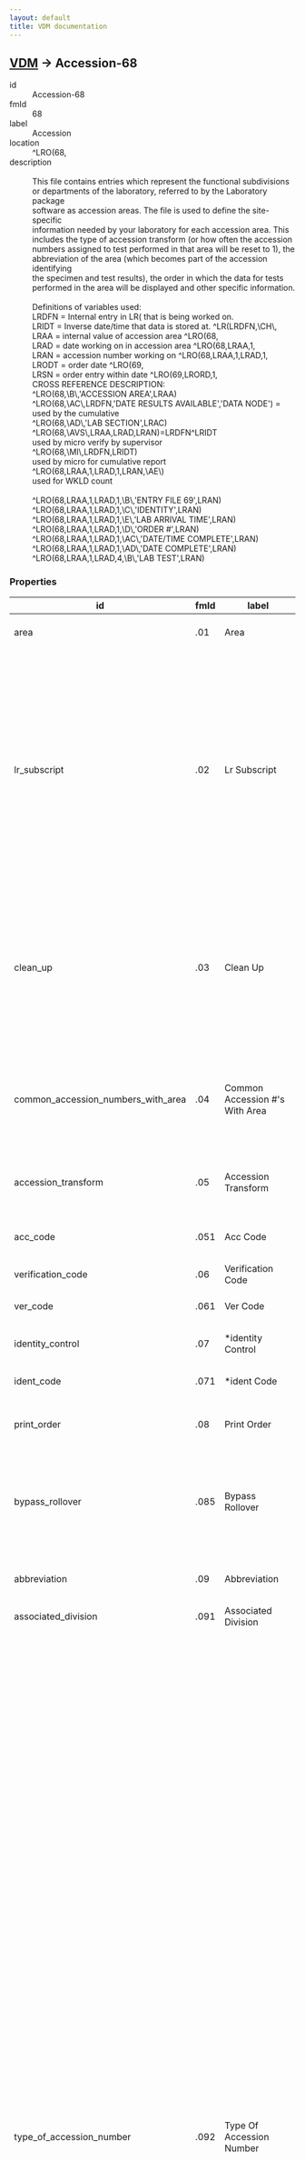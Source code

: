```yaml
---
layout: default
title: VDM documentation
---
```


## [VDM](TableOfContent.md) &#8594; Accession-68 

<dl>
<dt>id</dt><dd>Accession-68</dd>
<dt>fmId</dt><dd>68</dd>
<dt>label</dt><dd>Accession</dd>
<dt>location</dt><dd>^LRO(68,</dd>
<dt>description</dt><dd> <br/>This file contains entries which represent the functional subdivisions<br/>or departments of the laboratory, referred to by the Laboratory package<br/>software as accession areas.  The file is used to define the site-specific<br/>information needed by your laboratory for each accession area.  This <br/>includes the type of accession transform (or how often the accession <br/>numbers assigned to test performed in that area will be reset to 1), the<br/>abbreviation of the area (which becomes part of the accession identifying<br/>the specimen and test results), the order in which the data for tests<br/>performed in the area will be displayed and other specific information.<br/> <br/>Definitions of variables used:<br/> LRDFN = Internal entry in LR( that is being worked on.<br/> LRIDT = Inverse date/time that data is stored at. ^LR(LRDFN,\CH\,<br/> LRAA = internal value of accession area ^LRO(68,<br/> LRAD = date working on in accession area ^LRO(68,LRAA,1,<br/> LRAN = accession number working on ^LRO(68,LRAA,1,LRAD,1,<br/> LRODT = order date ^LRO(69,<br/> LRSN = order entry within date ^LRO(69,LRORD,1,<br/>CROSS REFERENCE DESCRIPTION:<br/> ^LRO(68,\B\,'ACCESSION AREA',LRAA)<br/> ^LRO(68,\AC\,LRDFN,'DATE RESULTS AVAILABLE','DATA NODE') =<br/>    used by the cumulative<br/> ^LRO(68,\AD\,'LAB SECTION',LRAC)<br/> ^LRO(68,\AVS\,LRAA,LRAD,LRAN)=LRDFN^LRIDT<br/>    used by micro verify by supervisor<br/> ^LRO(68,\MI\,LRDFN,LRIDT)<br/>    used by micro for cumulative report<br/> ^LRO(68,LRAA,1,LRAD,1,LRAN,\AE\)<br/>    used for WKLD count<br/>  <br/> ^LRO(68,LRAA,1,LRAD,1,\B\,'ENTRY FILE 69',LRAN)<br/> ^LRO(68,LRAA,1,LRAD,1,\C\,'IDENTITY',LRAN)<br/> ^LRO(68,LRAA,1,LRAD,1,\E\,'LAB ARRIVAL TIME',LRAN)<br/> ^LRO(68,LRAA,1,LRAD,1,\D\,'ORDER #',LRAN)<br/> ^LRO(68,LRAA,1,LRAD,1,\AC\,'DATE/TIME COMPLETE',LRAN)<br/> ^LRO(68,LRAA,1,LRAD,1,\AD\,'DATE COMPLETE',LRAN)<br/> ^LRO(68,LRAA,1,LRAD,4,\B\,'LAB TEST',LRAN)</dd>
</dl>

### Properties

| id | fmId | label | description | datatype | location | attributes | range | 
| --- | --- | --- | --- | --- | --- | --- | --- | 
| area | .01 | Area | {::nomarkdown}The accession area of the Lab.{:/} | STRING |  | REQUIRED, INDEXED |  | 
| lr_subscript | .02 | Lr Subscript | {::nomarkdown}This represents the functional area of the Lab.  Must be chosen from a set of codes.{:/} | ENUMERATION |  | REQUIRED | {::nomarkdown}<dl><dt>BB</dt><dd>BLOOD BANK</dd><dt>EM</dt><dd>ELECTRON MICROSCOPY</dd><dt>SP</dt><dd>SURGICAL PATHOLOGY</dd><dt>CY</dt><dd>CYTOLOGY</dd><dt>MI</dt><dd>MICROBIOLOGY</dd><dt>CH</dt><dd>CHEM, HEM, TOX, RIA, SER, etc.</dd><dt>AU</dt><dd>AUTOPSY</dd></dl>{:/} | 
| clean_up | .03 | Clean Up | {::nomarkdown}Triggered by the Accession Transform field.<br/>Determines frequency of clean up on accession lists.{:/} | ENUMERATION |  | REQUIRED | {::nomarkdown}<dl><dt>M</dt><dd>MONTHLY</dd><dt>Q</dt><dd>QUARTERLY</dd><dt>Y</dt><dd>YEARLY</dd><dt>D</dt><dd>DAILY</dd><dt>W</dt><dd>WEEKLY</dd></dl>{:/} | 
| common_accession_numbers_with_area | .04 | Common Accession #'s With Area | {::nomarkdown}If another accession area is designated here, that other accession area<br/>will be used to find the next \available\ accession number which will be<br/>updated on the other accession area.{:/} | POINTER |  | INDEXED | Accession-68 | 
| accession_transform | .05 | Accession Transform | {::nomarkdown}Determines when a new accession list begins.<br/>Points to the EXECUTE CODE file.{:/} | POINTER |  | REQUIRED | Execute_Code-62_07 | 
| acc_code | .051 | Acc Code | {::nomarkdown}Mumps code that is triggered by the Accession Transform field.{:/} | STRING |  |  |  | 
| verification_code | .06 | Verification Code | {::nomarkdown}Points to EXECUTE CODE file.{:/} | POINTER |  |  | Execute_Code-62_07 | 
| ver_code | .061 | Ver Code | {::nomarkdown}Triggered by the Verification Code field.{:/} | STRING |  |  |  | 
| identity_control | .07 | *identity Control | {::nomarkdown}No longer used.  Will be deleted in later version.{:/} | POINTER |  |  |  | 
| ident_code | .071 | *ident Code | {::nomarkdown}No longer used.  Will be deleted in later version.{:/} | STRING |  |  |  | 
| print_order | .08 | Print Order | {::nomarkdown}The print order of the Accession Area.  If the entry is less than 1 it will not be displayed.{:/} | NUMERIC |  |  |  | 
| bypass_rollover | .085 | Bypass Rollover | {::nomarkdown}If you choose not to bypass rollover (i.e., have a null entry), then any unverified data will be <br/>olled over\ to the next day.  You will not be allowed to have a duplicate accession number.{:/} | BOOLEAN |  |  | {::nomarkdown}<dl><dt>0</dt><dd>false</dd><dt>1</dt><dd>true</dd></dl>{:/} | 
| abbreviation | .09 | Abbreviation | {::nomarkdown}Abbreviation for the accession area.  Must have programmer privileges to alter this entry.{:/} | STRING |  | REQUIRED |  | 
| associated_division | .091 | Associated Division |  | [POINTER] |  |  | {id:Institution-4} | 
| type_of_accession_number | .092 | Type Of Accession Number | {::nomarkdown}This field determines whether a full unique accession number is used for<br/>barcoding and messages between instruments.  The unique accession number<br/>is built from three different numbers, the accession area, the date, and<br/>the accession entry number. If 'S'hort is selected, the accession number<br/>used in barcodes and for input at the instrument keypad is treated the <br/>same as it was traditionally.  The 'L'ong unique accession will always be<br/>generated, it just won't be used in communicating with the instrument, or <br/>for barcoding.  <br/>Examples of the four accession transform<br/>types are:<br/><br/> Daily/Weekly:   3242889999<br/> where     32 is the Accession area identifier (field .091)<br/>            4 is the last digit of the year (1994)<br/>          288 is the Julian date for Oct 15, 1994<br/>         9999 is the 9,999th accession for that date<br/> If the 'L'ong version was 3242889999, 'S'hort would be 9999<br/> If the 'L'ong version was 3242880001, 'S'hort would be 1<br/><br/> Yearly:   3294999999<br/> where      32 is the Accession area identifier (field .091)<br/>            94 is the last two digits of the year (1994)<br/>        999999 is the 999,999th accession for that year<br/> If the 'L'ong version was 3294999999, 'S'hort would be 999999<br/> If the 'L'ong version was 3294000001, 'S'hort would be 1<br/><br/> Quarterly:   3240499999<br/> where      32 is the Accession area identifier (field .091)<br/>             4 is the last digit of the year (1994)<br/>            04 is the fourth quarter of 1994<br/>         99999 is the 99,999th accession for that quarter<br/> If the 'L'ong version was 3240499999, 'S'hort would be 99999<br/> If the 'L'ong version was 3240400001, 'S'hort would be 1<br/><br/> Monthly:   3241299999<br/> where      32 is the Accession area identifier (field .091)<br/>             4 is the last digit of the year (1994)<br/>            12 is the twelfth month of 1994<br/>         99999 is the 99,999th accession for that month<br/> If the 'L'ong version was 3241299999, 'S'hort would be 99999<br/> If the 'L'ong version was 3241200001, 'S'hort would be 1{:/} | ENUMERATION |  |  | {::nomarkdown}<dl><dt>S</dt><dd>SHORT</dd><dt>L</dt><dd>LONG</dd></dl>{:/} | 
| lab_section | .095 | *lab Section | {::nomarkdown}  THIS FIELD HAS BEEN MARKED FOR DELETION IN FUTURE VERSIONS<br/>THE FIELD LAB DIVISION (#.19) WILL BE USED INSTEAD PER WORKLOAD<br/>REVISION.{:/} | POINTER |  |  |  | 
| non_lab_accession_area | .097 | Non Lab Accession Area | {::nomarkdown} This field indicates if this particular accession area is operated by<br/>another service other than Pathology & Laboratory Medicine. If this<br/>accession area in staffed or funded from non Pathology sources, mark this<br/>field yes.<br/>   An example would be Blood Gas laboratory staffed or funded by<br/>Medicine service.<br/> <br/>HOWEVER<br/>If this accession area is used by Point of Care (ie. Nurses entering<br/>finger stick glucose) do not set this field to yes. Because in this case<br/>the location is relevant to DSS database.<br/> <br/>This field is used by the Laboratory DSS workload extraction routine to<br/>determine if the patient location should be passed or not.{:/} | BOOLEAN |  |  | {::nomarkdown}<dl><dt>0</dt><dd>false</dd><dt>1</dt><dd>true</dd></dl>{:/} | 
| responsible_official | .1 | Responsible Official | {::nomarkdown}The responsible official in the laboratory.  Usually the Chief of Laboratory Service, or his designee.{:/} | POINTER |  |  | [New_Person-200](New_Person-200.md) | 
| inhibit_area_label_printing | .11 | Inhibit Area Label Printing | {::nomarkdown}A YES entry stops all label printing for this accession area.{:/} | BOOLEAN |  |  | {::nomarkdown}<dl><dt>1</dt><dd>false</dd><dt>0</dt><dd>true</dd></dl>{:/} | 
| lab_division | .19 | Lab Division | {::nomarkdown}  This field will be used to determine which lab division a particular<br/>accession area belongs.  If this field is not filled in, CP (Clinical<br/>Pathology ) will be assumed.{:/} | ENUMERATION |  | REQUIRED | {::nomarkdown}<dl><dt>CP</dt><dd>CLINICAL PATHOLOGY</dd><dt>AP</dt><dd>ANATOMIC PATHOLOGY</dd></dl>{:/} | 
| numeric_identifier | .4 | Numeric Identifier | {::nomarkdown}This field is used to build the unique accession identifier number.<br/>It is used as the first two characters of the number.  Use the numbers 1-9<br/>and uppercase letters A-Z to designate the identifier. For example, if<br/>you enter 99 all accession identifiers for this accession area will<br/>start with 99, e.g. 9923400025.<br/> <br/>If a single character is used the system will append a leading zero to<br/>the unique identifier generated.<br/> <br/>No two accession areas can use the same identifier.<br/> <br/>Changing the identifier should only be performed when accessioning is not<br/>occurring and when a situation requires it since personnel will memorize<br/>this identifier as representing the accesson area.<br/> <br/>Do NOT switch identifiers between active accession areas since this could<br/>compromise the uniqueness of the resulting unique identifier (UID). The<br/>software when generating a UID checks for the existence of the UID it will<br/>create for an accession. If it currently exists the UID being created will<br/>have \00\ as the numeric identifier.{:/} | STRING |  |  |  | 
| lock_for_load_work_list_build | .7 | Lock For Load/work List Build | {::nomarkdown}This locks the accession to allow only ONE<br/>load/work list to build at a time.{:/} | BOOLEAN |  |  | {::nomarkdown}<dl><dt>1</dt><dd>false</dd><dt>0</dt><dd>true</dd></dl>{:/} | 
| lab_oos_location | .8 | Lab Oos Location | {::nomarkdown}Occassion Of Service (OOS)<br/> <br/> This field is used for passing data to the PCE API. This API is used<br/>to capture CPT codes for laboratory procedures.<br/> <br/>Special OOS Hospital locations have been created that are solely used for<br/>recording workload (No count locations). These OOS location all begin with<br/>'LAB DIV' in their names.<br/> <br/>Example of name:<br/>LAB DIV 600 OOS ID 108<br/>Where 600 is the Station Number from the Institution file (#4).<br/>Where 600 is the division Station Number where the work is done.<br/>Where 108 is the OOS ID (stop code) for the service doing the work.<br/> <br/>Note: The stop code could be one assigned to another service, ie Medicine.<br/>Stop Codes are not limited to Laboratory 108.<br/> <br/>The Laboratory Information Manager has special options used to create new<br/>OOS locations in HOSPITAL LOCATION file. These options are used when and<br/>new division is established or a new stop code is required.<br/> <br/>The location names are constructed by the option and should not be altered<br/>using FileMan. The naming convention is critical to the ability to assign<br/>OOS Hospital Locations to Laboratory Accession (#68) file.<br/> <br/>If a given Accession Area in the Accession file (#68) does not have a<br/>LAB OOS LOCATION S LOCATION (#.8) Hospital Location assigned, the DEFAULT<br/>LAB OOS LOCATION (#.8) from the LABORATORY SITE (#69.9) file will be used.<br/>If the DEFAULT LAB OOS LOCATION field is not defined, no workload will be<br/>captured.{:/} | POINTER |  |  | [Hospital_Location-44](Hospital_Location-44.md) | 
| user_access_authorization | .9 | User Access Authorization | {::nomarkdown}If left blank, any lab person may access this accession area.  If filled<br/>in, only lab persons holding the key that is entered here may use<br/>this accession area.{:/} | POINTER |  |  | Security_Key-19_1 | 
| instrumentation_controls | 1 | Instrumentation Controls | {::nomarkdown}Select the instrument (if appropriate, otherwise use the MANUAL selection)<br/>to be associated with the controls you will be selecting.{:/} | [OBJECT] |  |  | [Instrumentation_Controls-68_09](#Instrumentation_Controls-68_09)  | 
| date | 2 | Date | {::nomarkdown}The date of the accession.{:/} | [OBJECT] |  |  | [Date-68_01](#Date-68_01)  | 
| bar_code_print | 5 | Bar Code Print | {::nomarkdown} This field is used by the label print utilities to determine if<br/>bar code labels should be printed for this accession area.{:/} | ENUMERATION |  |  | {::nomarkdown}<dl><dt>3</dt><dd>CODE39 WITH CHECK DIGIT</dd><dt>0</dt><dd>NONE</dd><dt>4</dt><dd>CODE128</dd><dt>1</dt><dd>YES</dd><dt>2</dt><dd>CODE39</dd></dl>{:/} | 
| bar_code_pad | 5.1 | Bar Code Pad | {::nomarkdown}Enter the number of zeros (\0\) to pad an accession number when printing<br/>a bar code using the accession number. Used when site needs a minimum length<br/>bar code on labels.<br/> <br/>Example if need a four digit bar code then enter four.<br/>        This would produce the following: <br/>        Accession number       Bar Code<br/>              1                  0001<br/>             12                  0012<br/>            123                  0123<br/>           1234                  1234<br/>          12345                 12345{:/} | NUMERIC |  |  |  | 
| alternate_label_entry | 5.2 | Alternate Label Entry | {::nomarkdown}Site can enter an alternate label entry point to be used instead of the<br/>standard lab label routine entry point defined in file LABORATORY SITE<br/>(#69.9).<br/> <br/>This field overrides the label routine settings in file LABORATORY SITE<br/>(#69.9) for this accession area. Field ALTERNATE LABEL ROUTINE (#5.3)<br/>must be completed for the software to use this field. See description<br/>of field #5.3.{:/} | STRING |  |  |  | 
| alternate_label_routine | 5.3 | Alternate Label Routine | {::nomarkdown}Site can enter an alternate label routine to be used instead of the<br/>standard lab label routine defined in file LABORATORY SITE (#69.9).<br/> <br/>This field overrides the label routine settings in file LABORATORY SITE<br/>(#69.9) for this accession area. It is used in conjunction with field<br/>ALTERNATE LABEL ENTRY (#5.2) for building the variable LRLABEL.{:/} | STRING |  |  |  | 
| reserved | 8 | Reserved | {::nomarkdown}Reserved for future use.<br/>the same choices you have for the entire lab. If you have selected<br/>special label in this file then the routine will use this field to<br/>determine what label style to us for this accession area. The field<br/>Bar Code Printer will determine where the label will print. Remember<br/>these three field work together. The Bar code printer, the special<br/>label, and the label type.<br/> <br/>  If you selected special label and leave this field blank the default<br/>will be the 2X5 uneven will be used.<br/> <br/>  NOTE **** These are the same selection available under field #<br/>302 of the LABORATORY SITE file (#69.9), LABEL TYPE.{:/} | ENUMERATION |  |  | {::nomarkdown}<dl><dt>2</dt><dd>ORDER # FIRST</dd><dt>3</dt><dd>MEDLAB</dd><dt>4</dt><dd>SITE FILE</dd><dt>1</dt><dd>2X5 UNEVEN</dd><dt>5</dt><dd>SITE DEVELOPED VAF 10-1392</dd></dl>{:/} | 
| work_area | 9 | Work Area | {::nomarkdown} This field should only be edited if this accession area is used for<br/>the purpose of workload definitions. This accession area is then used<br/>with load/worklist to define the area of the lab which should receive<br/>WKLD credit.<br/> <br/>SPECIMENS CAN NOT BE ACCESSIONED INTO THIS ACCESSION AREA. IT IS SOLELY<br/>FOR THE USE WKLD DEFAULT ANSWERS FOR LMIP/WKLD DATA COLLECTION.{:/} | ENUMERATION |  |  | {::nomarkdown}<dl><dt>WORK AREA</dt><dd>WORK AREA</dd></dl>{:/} | 
| workload_on | 10 | Workload On | {::nomarkdown}  this field is used to activate wkld collection. Each accession area<br/>can be turned on independently. In order for this field to trigger wkld<br/>collection, the field WKLD STATS ON (#17) in the LABORATORY SITE (#69.9)<br/>file must also indicate ON.{:/} | BOOLEAN |  |  | {::nomarkdown}<dl><dt>1</dt><dd>true</dd></dl>{:/} | 
| collect_std_qc_repeats | 11 | Collect Std/qc/repeats | {::nomarkdown} If you wish to have the verification process to prompt the user for<br/>Standards, QC and Repeats after each session enter a Yes.<br/> This will cause the counts entered to be added to all test<br/>the user verified during that particular session.<br/> The function of entering this data can be also done by the option<br/>STD/QC/REPS/MANUAL WKLD COUNT [LR WKLD STD/QC/REPS] found on the <br/>Process Menu [LR DO!].{:/} | BOOLEAN |  |  | {::nomarkdown}<dl><dt>1</dt><dd>true</dd></dl>{:/} | 
| external_service_area | 12 | External Service Area | {::nomarkdown}This field determines if the Accession Area is defined for send out tests.{:/} | BOOLEAN |  |  | {::nomarkdown}<dl><dt>1</dt><dd>false</dd><dt>0</dt><dd>true</dd></dl>{:/} | 

## <a name="Instrumentation_Controls-68_09"></a>Instrumentation_Controls-68_09 

<dl>
<dt>id</dt><dd>Instrumentation_Controls-68_09</dd>
<dt>fmId</dt><dd>68.09</dd>
<dt>label</dt><dd>Instrumentation Controls</dd>
</dl>

### Properties

| id | fmId | label | description | datatype | location | attributes | range | 
| --- | --- | --- | --- | --- | --- | --- | --- | 
| instrumentation_controls | .01 | Instrumentation Controls | {::nomarkdown}You may only change the selection you have chosen by \selecting\<br/>another one.  If you wish to change THIS one, you must delete it first.<br/>(The internal FileMan number is significant, so we can't change the text.){:/} | POINTER |  | REQUIRED | Auto_Instrument-62_4 | 
| control_name | 1 | Control Name | {::nomarkdown}The control that should always be placed with the accession number to be<br/>defined with the ACC # field .001{:/} | [OBJECT] |  |  | [Control_Name-68_1](#Control_Name-68_1)  | 

## <a name="Date-68_01"></a>Date-68_01 

<dl>
<dt>id</dt><dd>Date-68_01</dd>
<dt>fmId</dt><dd>68.01</dd>
<dt>label</dt><dd>Date</dd>
</dl>

### Properties

| id | fmId | label | description | datatype | location | attributes | range | 
| --- | --- | --- | --- | --- | --- | --- | --- | 
| date | .01 | Date | {::nomarkdown}The date of the accession.{:/} | DATE-TIME |  | REQUIRED |  | 
| accession_number | 1 | Accession Number | {::nomarkdown}The numeric part of the accession.{:/} | [OBJECT] |  |  | [Accession_Number-68_02](#Accession_Number-68_02)  | 
| current_initials | 2 | *current Initials | {::nomarkdown}Will be deleted in future versions.<br/>the test(s).{:/} | STRING |  |  |  | 
| current_accession_number | 3 | Current Accession Number | {::nomarkdown}The last used accession number.{:/} | STRING |  |  |  | 
| current_identity | 4 | *current Identity | {::nomarkdown}No longer used.  Will be deleted in later versions. 1/89.{:/} | STRING |  |  |  | 
| current_verify_acc_number | 5 | Current Verify Acc # | {::nomarkdown}The last verified accession number.{:/} | NUMERIC |  |  |  | 
| bull_algorithm_control_data | 6 | Bull Algorithm Control Data | {::nomarkdown}Data is stored here for use in Bull's algorithm.{:/} | [OBJECT] |  |  | [Bull_Algorithm_Control_Data-68_07](#Bull_Algorithm_Control_Data-68_07)  | 
| multirule_va_qc | 7 | Multi-rule VA Qc | {::nomarkdown}Quality control comparisons based on Westergard's suggested use of<br/>the Multi-rule Shewhart determinations are stored under this multiple.{:/} | [OBJECT] |  |  | [Multirule_VA_Qc-68_11](#Multirule_VA_Qc-68_11)  | 

## <a name="Control_Name-68_1"></a>Control_Name-68_1 

<dl>
<dt>id</dt><dd>Control_Name-68_1</dd>
<dt>fmId</dt><dd>68.1</dd>
<dt>label</dt><dd>Control Name</dd>
</dl>

### Properties

| id | fmId | label | description | datatype | location | attributes | range | 
| --- | --- | --- | --- | --- | --- | --- | --- | 
| acc_number | .001 | Acc # | {::nomarkdown}The numeric part of the accession to be assigned for the indicated<br/>control, if the number is available and automatic accessioning of<br/>controls is tasked.{:/} | IEN |  |  |  | 
| control_name | .01 | Control Name | {::nomarkdown}The control that should always be placed with the accession number to be defined with the ACC # field .001.{:/} | POINTER |  | REQUIRED | Lab_Control_Name-62_3 | 

## <a name="Accession_Number-68_02"></a>Accession_Number-68_02 

<dl>
<dt>id</dt><dd>Accession_Number-68_02</dd>
<dt>fmId</dt><dd>68.02</dd>
<dt>label</dt><dd>Accession Number</dd>
</dl>

### Properties

| id | fmId | label | description | datatype | location | attributes | range | 
| --- | --- | --- | --- | --- | --- | --- | --- | 
| log | .001 | Log | {::nomarkdown}The numeric part of the accession.{:/} | IEN |  |  |  | 
| lrdfn | .01 | Lrdfn | {::nomarkdown}The internal pointer to file 63 is stored here.{:/} | POINTER |  | REQUIRED | Lab_Data-63 | 
| file_number | 1 | File # | {::nomarkdown}The pointer to the File of Files for the entity in field .01 is stored <br/>here.{:/} | POINTER |  |  | File-1 | 
| original_accn_date | 2 | Original Accn Date | {::nomarkdown}The date part of the original accession is stored here.{:/} | DATE-TIME |  |  |  | 
| date_ordered | 3 | Date Ordered | {::nomarkdown}The date the order was placed is stored here.{:/} | DATE-TIME |  |  |  | 
| specimen_number | 4 | Specimen Number | {::nomarkdown}The internal specimen number is stored here.{:/} | NUMERIC |  |  |  | 
| identity | 5 | Identity | {::nomarkdown}The identity from e.g. reference labs etc. is stored here.{:/} | STRING |  | INDEXED |  | 
| report_routing_location | 6 | Report Routing Location | {::nomarkdown}The service/location from which the original order came.  The report<br/>is routed back to this location.{:/} | STRING |  | REQUIRED |  | 
| provider | 6.5 | Provider | {::nomarkdown}The internal number of the provider requesting the test(s) is stored here.{:/} | POINTER |  | REQUIRED | [New_Person-200](New_Person-200.md) | 
| treating_speciality | 6.6 | Treating Speciality | {::nomarkdown} The treating specialty of the location requesting the test.{:/} | POINTER |  | REQUIRED | Facility_Treating_Specialty-45_7 | 
| login_person | 6.7 | Log-in Person | {::nomarkdown}The pointer to the person (NEW PERSON file) creating this accession is stored here.{:/} | POINTER |  |  | [New_Person-200](New_Person-200.md) | 
| hardware_special_numbers | 8 | Hardware Special Numbers | {::nomarkdown}Data from automated instruments may be stored here for debugging purposes.{:/} | STRING |  |  |  | 
| draw_time | 9 | Draw Time | {::nomarkdown}The date/time the specimen was taken.{:/} | DATE-TIME |  |  |  | 
| date_time_obtained_inexact | 10 | Date/time Obtained Inexact | {::nomarkdown}This field has a \NO\ if the draw time is estimated or unknown.{:/} | BOOLEAN |  |  | {::nomarkdown}<dl><dt>1</dt><dd>false</dd><dt>0</dt><dd>true</dd></dl>{:/} | 
| tests | 11 | Tests | {::nomarkdown}The pointers to the Laboratory Tests for this accession.{:/} | [OBJECT] |  |  | [Tests-68_04](#Tests-68_04)  | 
| lab_arrival_time | 12 | Lab Arrival Time | {::nomarkdown}The date/time the specimen arrived at the lab.{:/} | DATE-TIME |  | INDEXED |  | 
| date_time_results_available | 13 | Date/time Results Available | {::nomarkdown}The date/time all results for the accession are available.{:/} | DATE-TIME |  |  |  | 
| inverse_date | 13.5 | Inverse Date | {::nomarkdown}9999999 minus the internal entry in field 9{:/} | DATE-TIME |  |  |  | 
| comment | 13.6 | Comment | {::nomarkdown}A one line comment for the accession.{:/} | STRING |  |  |  | 
| order_number | 14 | Order # | {::nomarkdown}The original order number is stored here.{:/} | STRING |  | INDEXED |  | 
| accession | 15 | Accession | {::nomarkdown}The printable form of the Accession is stored here.{:/} | STRING |  |  |  | 
| in_common_accession | 15.1 | In Common Accession | {::nomarkdown}When this accession area is 'in common' with another accession<br/>area the printable form of the 'in common' accession is stored<br/>here.{:/} | STRING |  |  |  | 
| uid | 16 | Uid | {::nomarkdown} This is the UID used by the HOST LEDI system for this order/accession.<br/> <br/>This field is used by the LEDI software.{:/} | STRING |  | INDEXED |  | 
| ordering_site | 16.1 | Ordering Site | {::nomarkdown} This field contains the pointer to the INSTITUTION file for the<br/>MailMan domain location of the computer system. All LEDI results are<br/>returned to the Ordering computer system.<br/> <br/>Location to send LEDI HL7 result messages.<br/> <br/>This field is used by LEDI software.{:/} | POINTER |  | INDEXED | [Institution-4](Institution-4.md) | 
| collecting_site | 16.2 | Collecting Site | {::nomarkdown} This field contain the pointer to the INSTITUTION file for the actual<br/>collection site. The ordering site is the MailMan location of the computer<br/>system. MailMan domain location and the collecting site may be different.<br/> <br/>This field is used by LEDI software.{:/} | POINTER |  |  | [Institution-4](Institution-4.md) | 
| host_uid | 16.3 | Host Uid | {::nomarkdown} Each Order/Accession is given a HOST UID. The UID is stored in this<br/>location. If LEDI software is used to accession specimens, usually the<br/>collecting sites UID is used to track specimens. If the collecting UID<br/>conflict is the HOST system number sequence, the HOST UID will be used<br/>instead of the collecting site's UID.<br/> <br/>This field is used by LEDI software.{:/} | STRING |  | INDEXED |  | 
| ordering_site_uid | 16.4 | Ordering Site Uid | {::nomarkdown} This field contains the collecting sites UID for this specimen.<br/> <br/>This field is used by LEDI software.{:/} | STRING |  |  |  | 
| div | 26 | Div | {::nomarkdown} This field contains the division of the person ordering the test<br/>for this accession number. The DUZ(2) is used to determine the division<br/>pointer. In some cases this field may be blank, example auto accession<br/>controls.{:/} | POINTER |  | INDEXED | [Institution-4](Institution-4.md) | 
| pce_enc_number | 30 | Pce Enc # | {::nomarkdown}This field contains a list of PCE Encounters generated for this accession.<br/>If there are multiple encounter numbers for this accession, they are<br/>separated by ';'.<br/> <br/>This field is only populated if professional service PCE workload is<br/>generated. This is usually the type of PCE workload generated by<br/>Pathologist reporting anatomical pathology services.<br/> <br/>PCE workload is only generated for those hospital locations with the type<br/>of clinic, module or other. No PCE workload is generated for in-patient<br/>locations.{:/} | STRING |  |  |  | 
| specimen | 50 | Specimen | {::nomarkdown}The site/specimen from the Topography Field file.  There may be more<br/>than one specimen for certain types of accessions.{:/} | [OBJECT] |  |  | [Specimen-68_05](#Specimen-68_05)  | 
| number_of_slides | 60 | Number Of Slides | {::nomarkdown}The number of slides prepared for path examination.{:/} | NUMERIC |  |  |  | 
| paraffin_blocks | 61 | Paraffin Block(s) | {::nomarkdown}The number of paraffin blocks prepared for path examination.{:/} | NUMERIC |  |  |  | 
| progress_notes | 80 | Progress Notes | {::nomarkdown}Progress notes on the accession.{:/} | [STRING] |  |  |  | 
| current_accession_date | 91 | Current Accession Date | {::nomarkdown}This field is set by the roll-over routine in the original accession<br/>to point to the current accession date for accessions that have<br/>rolled over.{:/} | DATE-TIME |  |  |  | 
| location_type | 92 | Location Type | {::nomarkdown}  This field holds the type of hospital location.  $P(^SC(X,0),U,3)<br/>It is used primarily for WKLD calculations. Since the patient<br/>may be discharged or admitted before the WKLD calculation routines run.<br/>This field holds a permanent location type.{:/} | ENUMERATION |  |  | {::nomarkdown}<dl><dt>N</dt><dd>NON-CLINIC STOP</dd><dt>OR</dt><dd>OPERATION ROOM</dd><dt>M</dt><dd>MODULE</dd><dt>C</dt><dd>CLINIC</dd><dt>Z</dt><dd>OTHER</dd><dt>F</dt><dd>FILE AREA</dd><dt>I</dt><dd>IMAGING</dd><dt>W</dt><dd>WARD</dd></dl>{:/} | 
| count_for_wkld | 93 | Count For Wkld | {::nomarkdown} This field is set to 1 if this accession has been counted for <br/>workload. This is set automatically by the tally routines.<br/>  NOTE: THIS FIELD SHOULD NOT BE SET MANUALLY.{:/} | ENUMERATION |  |  | {::nomarkdown}<dl><dt>1</dt><dd>YES</dd><dt>0</dt><dd>no</dd><dt>1</dt><dd>yes</dd><dt>0</dt><dd>NO</dd></dl>{:/} | 
| ordering_location | 94 | Ordering Location | {::nomarkdown} This field contains the location placing the order for this patient.{:/} | POINTER |  |  | [Hospital_Location-44](Hospital_Location-44.md) | 

## <a name="Bull_Algorithm_Control_Data-68_07"></a>Bull_Algorithm_Control_Data-68_07 

<dl>
<dt>id</dt><dd>Bull_Algorithm_Control_Data-68_07</dd>
<dt>fmId</dt><dd>68.07</dd>
<dt>label</dt><dd>Bull Algorithm Control Data</dd>
</dl>

### Properties

| id | fmId | label | description | datatype | location | attributes | range | 
| --- | --- | --- | --- | --- | --- | --- | --- | 
| method_control_data | .01 | Method Control Data | {::nomarkdown}Data is stored here for use in Bull's algorithm.{:/} | POINTER |  | REQUIRED | Auto_Instrument-62_4 | 
| control_data | 1 | Control Data | {::nomarkdown}Data from the running average of Bull's algorithm is stored here.{:/} | [STRING] |  |  |  | 
| mean_data_value_1 | 2 | Mean Data Value 1 | {::nomarkdown}The Mean Data Value 1 from the Auto Instrument file is reproduced here.{:/} | NUMERIC |  |  |  | 
| mean_data_value_2 | 3 | Mean Data Value 2 | {::nomarkdown}The Mean Data Value 2 from the Auto Instrument file is reproduced here.{:/} | NUMERIC |  |  |  | 
| mean_data_value_3 | 4 | Mean Data Value 3 | {::nomarkdown}The Mean Data Value 3 from the Auto Instrument file is reproduced here.{:/} | NUMERIC |  |  |  | 

## <a name="Multirule_VA_Qc-68_11"></a>Multirule_VA_Qc-68_11 

<dl>
<dt>id</dt><dd>Multirule_VA_Qc-68_11</dd>
<dt>fmId</dt><dd>68.11</dd>
<dt>label</dt><dd>Multi-rule VA Qc</dd>
</dl>

### Properties

| id | fmId | label | description | datatype | location | attributes | range | 
| --- | --- | --- | --- | --- | --- | --- | --- | 
| control_name | .01 | Control Name | {::nomarkdown}The name of the Quality Control to be used in Westergard's suggested<br/>use of the Multi-rule Shewhart determinations.{:/} | POINTER |  | REQUIRED | Lab_Control_Name-62_3 | 
| control_data | 1 | Control Data | {::nomarkdown}Data from the Multi-rule Shewhart determinations are stored here for<br/>intermediate computations.{:/} | [POINTER] |  |  | {id:Laboratory_Test-60} | 
| reject_reason | 2 | Reject Reason | {::nomarkdown}A brief description of the reason to re-examine the controls.{:/} | STRING |  |  |  | 

## <a name="Tests-68_04"></a>Tests-68_04 

<dl>
<dt>id</dt><dd>Tests-68_04</dd>
<dt>fmId</dt><dd>68.04</dd>
<dt>label</dt><dd>Tests</dd>
</dl>

### Properties

| id | fmId | label | description | datatype | location | attributes | range | 
| --- | --- | --- | --- | --- | --- | --- | --- | 
| _test | .01 |  Test | {::nomarkdown}The pointers to the Laboratory Tests for this accession.{:/} | POINTER |  | REQUIRED, INDEXED | Laboratory_Test-60 | 
| urgency_of_test | 1 | Urgency Of Test | {::nomarkdown}The urgency of the test being completed, e.g. stat, routine, etc.<br/>  There is a special urgency used only for workload recording called<br/>WKL. This urgency indicates that this test was not ordered directly,<br/>but was added to the accession to support certain workload functions.{:/} | POINTER |  | REQUIRED | Urgency-62_05 | 
| load_list_entry | 2 | Load List Entry | {::nomarkdown}The load/work list location is stored here in \;\ piece format.<br/>\load list pointer;tray;cup\{:/} | STRING |  |  |  | 
| technologist | 3 | Technologist | {::nomarkdown} The DUZ of the person verifying the test.<br/>NOTE: This field previously contained technologist initials.<br/>Converted with the release of version 5.2.{:/} | POINTER |  |  | [New_Person-200](New_Person-200.md) | 
| complete_date | 4 | Complete Date | {::nomarkdown}If null, the test is incomplete.  Otherwise, it is the date/time of completion.{:/} | DATE-TIME |  |  |  | 
| disposition | 5 | Disposition |  | STRING |  |  |  | 
| tally_to_wkld | 5.1 | Tally To Wkld | {::nomarkdown}If test was counted for WKLD workload, workload file entry<br/> is entered here.<br/> This flag prevents the test from being counted<br/> more than once.<br/>UPDATE THIS FIELD AUTOMATICALLY.{:/} | ENUMERATION |  |  | {::nomarkdown}<dl><dt>1</dt><dd>YES</dd><dt>0</dt><dd>HAS NOT</dd></dl>{:/} | 
| wkld_code | 6 | Wkld Code | {::nomarkdown} This sub file is devoted entirely to workload functions. The data<br/>is stuffed automatically by routines at the time of verification of the<br/>test.{:/} | [OBJECT] |  |  | [Wkld_Code-68_14](#Wkld_Code-68_14)  | 
| identity | 7 | *identity | {::nomarkdown}Will deleted in future versions.{:/} | STRING |  |  |  | 
| wkld_suffix | 8 | Wkld Suffix | {::nomarkdown} This field contains the WKLD code suffix used to identify the method<br/>used to verify this particular test. The suffix is stuffed at<br/>the time of verification automatically. This field can be used to sort<br/>methods used to assay various test.<br/>  The decimal point of the WKLD code suffix is stripped off.{:/} | STRING |  |  |  | 
| parent_test | 8.1 | Parent Test | {::nomarkdown} This field contains the parent ordered test. In the case of panel test,<br/>this field will contain the original ordered test.{:/} | POINTER |  |  | Laboratory_Test-60 | 
| shipping_manifest | 9 | Shipping Manifest | {::nomarkdown}This fields is used at the collection site to determine the exact<br/>placement of each test.  This field will contain the shipping manifest<br/>code for referral or send out lab tests.  For all local tests the field<br/>will be null.{:/} | POINTER |  |  | Lab_Shipping_Manifest-62_8 | 

## <a name="Specimen-68_05"></a>Specimen-68_05 

<dl>
<dt>id</dt><dd>Specimen-68_05</dd>
<dt>fmId</dt><dd>68.05</dd>
<dt>label</dt><dd>Specimen</dd>
</dl>

### Properties

| id | fmId | label | description | datatype | location | attributes | range | 
| --- | --- | --- | --- | --- | --- | --- | --- | 
| specimen | .01 | Specimen | {::nomarkdown}The site/specimen from the Topography field file.  There may be<br/>more than one specimen for certain types of accessions.{:/} | POINTER |  | REQUIRED | Topography_Field-61 | 
| collection_sample | 1 | Collection Sample | {::nomarkdown}The collection sample is from file 62.{:/} | POINTER |  |  | Collection_Sample-62 | 
| test | 2 | Test | {::nomarkdown} This field contains the test ordered for this patient/specimen{:/} | [OBJECT] |  |  | [Test-68_13](#Test-68_13)  | 

## <a name="Wkld_Code-68_14"></a>Wkld_Code-68_14 

<dl>
<dt>id</dt><dd>Wkld_Code-68_14</dd>
<dt>fmId</dt><dd>68.14</dd>
<dt>label</dt><dd>Wkld Code</dd>
</dl>

### Properties

| id | fmId | label | description | datatype | location | attributes | range | 
| --- | --- | --- | --- | --- | --- | --- | --- | 
| wkld_code | .01 | Wkld Code | {::nomarkdown}WKLD codes associated with test/procedure are entered here.{:/} | POINTER |  | REQUIRED, INDEXED | Wkld_Code-64 | 
| test_multiply_factor | .02 | Test Multiply Factor | {::nomarkdown}Enter the number of times the WKLD code is used for the test/procedure.<br/>to obtain the correct total weight. The default value is 1. This number<br/>is used to determine the total weight to credited for this test.<br/> This is the number of times this test has been counted.{:/} | NUMERIC |  |  |  | 
| wkld_code_counted | .03 | Wkld Code Counted | {::nomarkdown} This field is used by the workload compiling routine to prevent the<br/>WKLD code from being counted twice. The number 1 indicates the weight<br/>has been captured for this WKLD code.<br/>  NOTE: THIS FIELD SHOULD NOT BE MANUALLY EDITED.{:/} | BOOLEAN |  |  | {::nomarkdown}<dl><dt>0</dt><dd>false</dd><dt>1</dt><dd>true</dd></dl>{:/} | 
| wkld_code_tally | .04 | Wkld Code Tally | {::nomarkdown}A WKLD code may have several individual counts.<br/> Each time a count is made it is added to the WKLD<br/> code tally and the WKLD CODE COUNTED flag is set to zero.<br/> This field is utilized when additional work has been added to a part<br/>icular WKLD code. Microbioloby is a area which many require a WKLD code<br/>be counted more than once. This field then contains the total number<br/>of times the WKLD code weight has been multiplied.<br/>  NOTE: THIS FIELD SHOULD NOT BE MANUALLY EDITED.{:/} | NUMERIC |  |  |  | 
| wkld_code_repeat_count | .05 | Wkld Code Repeat Count | {::nomarkdown}  This field is not being presently used. It may be used in the<br/>future to automatically capture repeat workload. Another field<br/>in ^LRO(64.1, is being used to capture this data from manual entry.{:/} | NUMERIC |  |  |  | 
| completion_time | 1 | Completion Time | {::nomarkdown} This field conatins the completion time for this individual WKLD code<br/>procedure. It calulated at the time of verification by the routines<br/>which stuff the data into this field.{:/} | DATE-TIME |  |  |  | 
| user | 2 | User | {::nomarkdown}  This field contains the person (NEW PERSON file) which verified this <br/>particular portion of the test. This field is automatically stuffed at <br/>the time of verification.{:/} | POINTER |  |  | [New_Person-200](New_Person-200.md) | 
| institution | 3 | Institution | {::nomarkdown}  This is the institution the verifying person used when logging on<br/>to the system. This field allow the workload from Multi-Div sites<br/>to be stored and counted separately.{:/} | POINTER |  |  | [Institution-4](Institution-4.md) | 
| major_section | 4 | Major Section | {::nomarkdown}  This field contains the accession area which should recieve credit for<br/>this workload. ie CHEMISTRY{:/} | POINTER |  |  | Accession-68 | 
| lab_subsection | 5 | Lab Subsection | {::nomarkdown} This the second level used for identifying where workload credit should<br/>be credited.<br/> ie. SPECIAL CHEMISTRY{:/} | POINTER |  |  | Accession-68 | 
| work_area | 6 | Work Area | {::nomarkdown} This is the lowest level used to credit workload. This field may be<br/>the same as the LAB SUBSECTION entry.<br/> i.e., ELECTROPHORESIS{:/} | POINTER |  |  | Accession-68 | 
| manual_edit | 12 | Manual Edit | {::nomarkdown} If this data is entered manually via a edit template. This field would<br/>indicate if the data was not stuffed automatically.{:/} | BOOLEAN |  |  | {::nomarkdown}<dl><dt>1</dt><dd>true</dd></dl>{:/} | 

## <a name="Test-68_13"></a>Test-68_13 

<dl>
<dt>id</dt><dd>Test-68_13</dd>
<dt>fmId</dt><dd>68.13</dd>
<dt>label</dt><dd>Test</dd>
</dl>

### Properties

| id | fmId | label | description | datatype | location | attributes | range | 
| --- | --- | --- | --- | --- | --- | --- | --- | 
| test | .01 | Test | {::nomarkdown}The procedures to be done on a particular specimen.{:/} | POINTER |  | REQUIRED | Laboratory_Test-60 | 
| tissue_blocks | 1 | Tissue Block(s) | {::nomarkdown}Used for path examination.{:/} | STRING |  |  |  | 
| total_slides | 2 | Total Slides | {::nomarkdown} This field contains the number of slides used to process this specimen.{:/} | NUMERIC |  |  |  | 

{::nomarkdown} <br/><br/><p style="font-size: 11px">Generated on February 3rd 2017, 6:27:56 am</p>{:/}